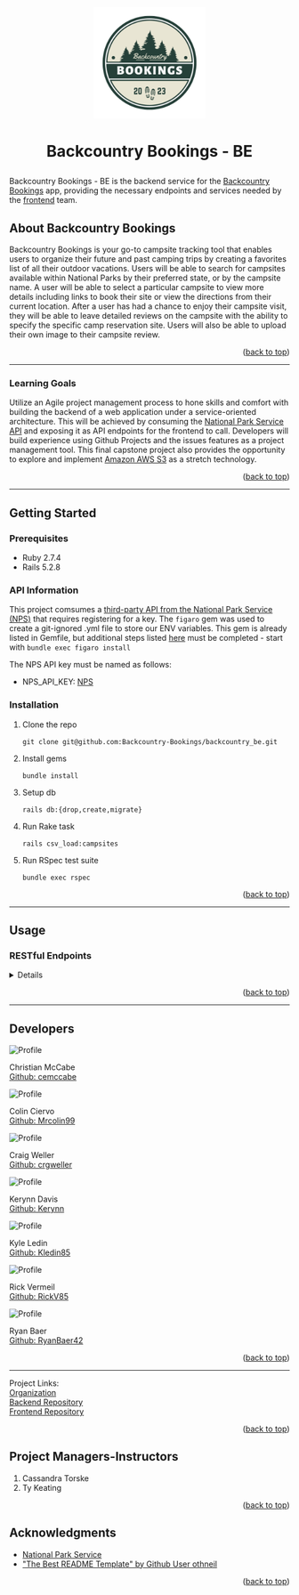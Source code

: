 <a name="readme-top"></a>

<div id="header" align="center">
  <a href="https://github.com/Backcountry-Bookings/backcountry_be">
    <img src="https://raw.githubusercontent.com/Backcountry-Bookings/backcountry_fe/main/src/Assets/backcountryLogo.png" alt="logo" width="200" height="auto" />
  </a>
</div>

# <p align="center"> Backcountry Bookings - BE </p>


Backcountry Bookings - BE is the backend service for the [Backcountry Bookings](https://www.backcountrybookings.herokuapp.com) app, providing the necessary endpoints and services needed by the [frontend](https://github.com/Backcountry-Bookings/backcountry_fe) team.

## About Backcountry Bookings

Backcountry Bookings is your go-to campsite tracking tool that enables users to organize their future and past camping trips by creating a favorites list of all their outdoor vacations. Users will be able to search for campsites available within National Parks by their preferred state, or by the campsite name. A user will be able to select a particular campsite to view more details including links to book their site or view the directions from their current location. After a user has had a chance to enjoy their campsite visit, they will be able to leave detailed reviews on the campsite with the ability to specify the specific camp reservation site. Users will also be able to upload their own image to their campsite review.

<p align="right">(<a href="#readme-top">back to top</a>)</p>

---

### Learning Goals
Utilize an Agile project management process to hone skills and comfort with building the backend of a web application under a service-oriented architecture. This will be achieved by consuming the [National Park Service API](https://www.nps.gov/subjects/developer/index.htm) and exposing it as API endpoints for the frontend to call. Developers will build experience using Github Projects and the issues features as a project management tool. This final capstone project also provides the opportunity to explore and implement [Amazon AWS S3](https://aws.amazon.com/s3/) as a stretch technology.

<p align="right">(<a href="#readme-top">back to top</a>)</p>

---

## Getting Started

### Prerequisites

* Ruby 2.7.4
* Rails 5.2.8

### API Information

This project comsumes a [third-party API from the National Park Service (NPS)](https://www.nps.gov/subjects/developer/api-documentation.htm) that requires registering for a key. The `figaro` gem was used to create a git-ignored .yml file to store our ENV variables. This gem is already listed in Gemfile, but additional steps listed [here](https://github.com/laserlemon/figaro#:~:text=Figaro%20installation%20is%20easy%3A) must be completed - start with `bundle exec figaro install`

The NPS API key must be named as follows:
  * NPS_API_KEY: [NPS](https://www.nps.gov/subjects/developer/get-started.htm)

### Installation

1. Clone the repo
   ```shell
   git clone git@github.com:Backcountry-Bookings/backcountry_be.git
   ```
1. Install gems
   ```shell
   bundle install
   ```
1. Setup db
   ```shell
   rails db:{drop,create,migrate}
   ```
1. Run Rake task
   ```shell
   rails csv_load:campsites
   ```
1. Run RSpec test suite
    ```shell
    bundle exec rspec
    ```

<p align="right">(<a href="#readme-top">back to top</a>)</p>

---

## Usage

### RESTful Endpoints

<details close>

* Root directory
  * `https://backcountry-bookings-be.herokuapp.com/api/v1`

#### Get Campsite Details

```http
GET /campsites/<CAMPSITE ID>
```

<details close>
<summary> Details </summary>
<br>

Response:
```json
{
    "data": {
        "id": "3CCB0AF7-A364-4490-A788-EE00700BD108",
        "type": "campsite",
        "attributes": {
            "name": "Antelope Point RV Park",
            "lat": "36.956030575674106",
            "long": "-111.43123626708984",
            "booking_link": "https://www.roverpass.com/c/antelope-point-rv-park-page-az/booking/?slug=antelope-point-rv-park-page-az",
            "description": "While the Antelope Point RV park is not physically within the boundaries of Glen Canyon National Recreation Area, it is adjacent to the Antelope Point Marina, restaurant, gift shop. This is an RV site only. 104 full hook-up spaces, 15 pull-through spaces. Maximum Length - 70ft. 2 RV dump stations",
            "images": [
                {
                    "credit": "Antelope Point Marina",
                    "crops": [],
                    "title": "Antelope Point RV park",
                    "altText": "Aerial view of recreational vehicle campground",
                    "caption": "Antelope Point RV Park",
                    "url": "https://www.nps.gov/common/uploads/structured_data/7E3733CB-C900-8B13-A24B7886C66C5D66.png"
                }
            ],
            "cost": [],
            "number_of_reservation_sites": "104",
            "reservation_info": "Antelope Point Marina's RV park takes reservations using a third party site.",
            "toilets": [
                "Flush Toilets - year round"
            ],
            "showers": [
                "None"
            ],
            "cell_coverage": "Yes - year round",
            "laundry": "No",
            "dump_station": "Yes - year round",
            "camp_store": "Yes - seasonal",
            "potable_water": [
                "Yes - year round"
            ],
            "ice_available": "Yes - year round",
            "firewood_available": "No",
            "wheelchair_access": "",
            "weather_info": "The weather in Glen Canyon National Recreation Area is usually typical for the high deserts. Summers are extremely hot with little, if any, shade. Winters are moderately cold with night time lows often below freezing. Spring weather is highly variable and unpredictable with extended periods of winds. Fall weather is usually nice and mild, a great time to beat the heat (and the crowds!).",
            "park_name": "GLEN CANYON"
        }
    }
}
```

* Try it now:<br>
  * https://backcountry-bookings-be.herokuapp.com/api/v1/campsites/3CCB0AF7-A364-4490-A788-EE00700BD108

</details>

---

#### Search for Campsites by State

```http
GET /campsites?state_code=<STATE CODE>
```

<details close>
<summary> Details </summary>
<br>

Response:
```json
{
    "data": [
        {
            "id": "7475825B-E844-4012-841B-0E29E05D4540",
            "type": "campsite_search",
            "attributes": {
                "name": "Aspenglen Campground",
                "description": "Aspenglen Campground is reservation only. Visit Recreation.gov. Aspenglen opens for the 2023 season on May 26. Timed Entry Permits are included with your camping reservation. For Aspenglen Campers, your reservation includes access to Bear Lake Road. Campers will be able to initially enter the park beginning at 1 p.m. on the first day of your camping reservation. If you plan to enter the park earlier in the day, you will have to enter the park outside of the times when Timed Entry Permits are in effect.",
                "images": [
                    {
                        "credit": "NPS Photo",
                        "crops": [],
                        "title": "Aspenglen Campground",
                        "altText": "Road through pines with tent sites",
                        "caption": "Aspenglen Campground is nestled in a pine forest near Fall River",
                        "url": "https://www.nps.gov/common/uploads/structured_data/3FAA6E89-1DD8-B71B-0B170E56BD4ED00D.jpg"
                    },
                    {...}
                ],
                "park_name": "ROCKY MOUNTAIN",
                "state_code": "CO",
                "cost": [
                    {
                        "cost": "30.00",
                        "description": "Per site per night",
                        "title": "Camping Fee"
                    }
                ]
            }
        },
        {...}
    ]
}
```

* Try it now:<br>
  * https://backcountry-bookings-be.herokuapp.com/api/v1/campsites?state_code=CO

</details>

---

#### Search for Campsites by National Park

```http
GET /campsites?park_name=<PARK NAME>
```

<details close>
<summary> Details </summary>
<br>

Response:
```json
{
    "data": [
        {
            "id": "B30A5B7D-0343-4E47-97E3-CBBAC4700D6B",
            "type": "campsite_search",
            "attributes": {
                "name": "Lava Point Campground",
                "description": "This campground is typically open May through September, as weather allows. Situated at 7890 feet above sea level, it is off the Kolob Terrace Road, 25 miles (45 minutes) north of the town of Virgin. It takes approximately one hour and 20 minutes to drive to the campground from the South Entrance of Zion Canyon. There are 6 primitive campsites available for reservations. The campground has pit toilets and trash cans, but no water. Vehicles longer than 19 feet are not permitted.",
                "images": [],
                "park_name": "ZION",
                "state_code": null,
                "cost": []
            }
        },
        {...}
    ]
}
```

* Try it now:<br>
  * https://backcountry-bookings-be.herokuapp.com/api/v1/campsites?park_name=zion

</details>

---

#### Search for Campsites by Name

```http
GET /campsites?q=<CAMPSITE NAME>
```

<details close>
<summary> Details </summary>
<br>

Response:
```json
{
    "data": [
        {
            "id": "0158C072-F1F3-4904-98F2-9994BF2F116A",
            "type": "campsite_search",
            "attributes": {
                "name": "Rocky Knob Campground",
                "description": "Located in the Rocky Knob Recreation area, surrounded by 4,000 acres of forest, the campground is ideal for a traditional camping experience. The site offers easy access to the Rock Castle Gorge Trail, a 10.8-mile loop trail ranging in elevation from 1,700 to 3,572 feet. Rock Castle Gorge, a 1,500-foot ravine carved by the waters of Rock Castle Creek, is the focal point of this trail, offering hikers breathtaking scenery.",
                "images": [
                    {
                        "credit": "NPS photo",
                        "crops": [],
                        "title": "Sunrise at Rocky Knob Campground",
                        "altText": "Fog shrouds distant valleys, with mountains rising through the fog",
                        "caption": "Sunrise at Rocky Knob Campground",
                        "url": "https://www.nps.gov/common/uploads/structured_data/1B17F9D1-BC22-3DE0-51715449AF039DD0.jpg"
                    },
                    {...}
                ],
                "park_name": "BLUE RIDGE",
                "state_code": "VA",
                "cost": [
                    {
                        "cost": "20.00",
                        "description": "Per night charge for campsites is posted in each campground and available at www.nps.gov/blri. Holders of the Interagency Senior, Access, Golden Age, or Golden Access passes are entitled to a 50% discount on the base fee of the site physically occupied by the pass holder. Passes can be obtained at all campgrounds.",
                        "title": "Rocky Knob Campground Fee"
                    },
                    {
                        "cost": "35.00",
                        "description": "Campsite maximum 20 people, minimum 12 people. Pass holder discounts do not apply.",
                        "title": "Group Camping"
                    }
                ]
            }
        },
        {...}
    ]
}
```

* Try it now:<br>
  * https://backcountry-bookings-be.herokuapp.com/api/v1/campsites?q=rocky

</details>

---

#### Search for Campsites Nearby User

```http
GET /campsites?by_dist=<LAT,LONG>
```

<details close>
<summary> Details </summary>
<br>

Response:
```json
{
    "data": [
        {
            "id": "F3D4A32A-B2CA-4E38-B049-C90164E4540A",
            "type": "campsite_search",
            "attributes": {
                "name": "Piñon Flats Campground",
                "description": "Piñon Flats is a National Park Service campground located one mile north of the Visitor Center, open April through October. All sites are by reservation on recreation.gov. Individual sites can be reserved up to 6 months in advance, and group sites can be reserved up to 1 year in advance.",
                "images": [
                    {
                        "credit": "NPS/Patrick Myers",
                        "crops": [],
                        "title": "Pinon Flats Campground",
                        "altText": "Pinon Flats Campground",
                        "caption": "Pinon Flats Campground",
                        "url": "https://www.nps.gov/common/uploads/structured_data/3C7D0ECA-1DD8-B71B-0B6F80EC51149C2F.jpg"
                    },
                    {...}
                ],
                "park_name": "GREAT SAND DUNES",
                "state_code": "CO",
                "cost": [
                    {
                        "cost": "20.00",
                        "description": "One campsite for one night, tent or RV, picnic table, fire ring and grate, nearby restroom with flush toilets, sinks, and dishwashing basin.",
                        "title": "Individual Site, Per Night"
                    }
                ]
            }
        },
        {...}
    ]
}
```

* Try it now:<br>
  * https://backcountry-bookings-be.herokuapp.com/api/v1/campsites?by_dist=37.75,-105.51

</details>

---

#### Create a Favorite Campsite

```http
POST /favorites?user_id=1
```

<details close>
<summary> Details </summary>
<br>

Headers:<br>
```
{ "CONTENT_TYPE" => "application/json", 'ACCEPT' => 'application/json' }
```

Body:<br>
```
{ campsite_id: CAMPSITE ID }
```

Response:
```json
{
    "success": "Favorite added successfully"
}
```

</details>

---

#### Get All User Favorites

```http
GET /favorites?user_id=<USER ID>
```

<details close>
<summary> Details </summary>
<br>

Response:
```json
{
    "data": [
        {
            "id": "72",
            "type": "favorite",
            "attributes": {
                "campsite_id": "7475825B-E844-4012-841B-0E29E05D4540"
            }
        },
        {...}
    ]
}
```

* Try it now:<br>
  * https://backcountry-bookings-be.herokuapp.com/api/v1/favorites?user_id=1

</details>

---

#### Delete a Favorite Campsite

```http
DELETE /favorites/<FAVORITE ID>
```

<details close>
<summary> Details </summary>
<br>

Response:
```json
{
    "success": "Favorite deleted successfully"
}
```

</details>

---

#### Create a User Review

```http
POST /reviews?user_id=1&campsite_id=<CAMPSITE ID>
```

<details close>
<summary> Details </summary>
<br>

Headers:<br>
```
{ "CONTENT_TYPE" => "application/json", 'ACCEPT' => 'application/json' }
```

Body:<br>
```
{ name: <NAME>, description: <DESCRIPTION>, site_name: <SITE NAME>, rating: <RATING>, img_file: <IMG_FILE> }
```

Response:
```json
{
    "success": "Review saved"
}
```

</details>

---

#### Get All User Reviews

```http
GET /reviews?campsite_id=<CAMPSITE ID>
```

<details close>
<summary> Details </summary>
<br>

Response:
```json
{
    "data": [
        {
            "id": "1",
            "type": "review",
            "attributes": {
                "image_url": "https://backcountrybookings.s3.us-west-2.amazonaws.com/JgEAZWZoAs5Va1i8dSui2BXf?response-content-disposition=inline%3B%20filename%3D%22IMG_7780.jpeg%22%3B%20filename%2A%3DUTF-8%27%27IMG_7780.jpeg&response-content-type=image%2Fjpeg&X-Amz-Algorithm=AWS4-HMAC-SHA256&X-Amz-Credential=AKIA2L6MFDWN522IDVNZ%2F20230406%2Fus-west-2%2Fs3%2Faws4_request&X-Amz-Date=20230406T063337Z&X-Amz-Expires=300&X-Amz-SignedHeaders=host&X-Amz-Signature=0c868390506a462d2084abd73cc6ac808f4a08de6e594ddd06a62cbff6fd6c23",
                "description": "Wonderful campsite!",
                "rating": 5.0,
                "site_name": "A-12",
                "campsite_id": "7475825B-E844-4012-841B-0E29E05D4540",
                "name": "Rick",
                "created_at": "2023-04-03T21:34:06.960Z"
            }
        },
        {...}
    ]
}
```

* Try it now:<br>
  * https://backcountry-bookings-be.herokuapp.com/api/v1/reviews?campsite_id=7475825B-E844-4012-841B-0E29E05D4540

</details>

---

#### Delete a Review

```http
DELETE /reviews/<REVIEW ID>
```

<details close>
<summary> Details </summary>
<br>

Response:
```json
{
    "success": "Review deleted successfully"
}
```

</details>
</details>

<p align="right">(<a href="#readme-top">back to top</a>)</p>

---

## Developers

<div align="left">
  <img src="https://avatars.githubusercontent.com/u/46434166?v=4" alt="Profile" width="80" height="80">
  <p align="left">
    Christian McCabe<br>
    <a href="https://github.com/cemccabe">Github: cemccabe</a>
  </p>
</div>
<div align="left">
  <img src="https://avatars.githubusercontent.com/u/105924761?v=4" alt="Profile" width="80" height="80">
  <p align="left">
    Colin Ciervo<br>
    <a href="https://github.com/Mrcolin99">Github: Mrcolin99</a>
  </p>
</div>
<div align="left">
  <img src="https://avatars.githubusercontent.com/u/113863021?v=4" alt="Profile" width="80" height="80">
  <p align="left">
    Craig Weller<br>
    <a href="https://github.com/crgweller">Github: crgweller</a>
  </p>
</div>
<div align="left">
  <img src="https://avatars.githubusercontent.com/u/111480866?v=4" alt="Profile" width="80" height="80">
  <p align="left">
    Kerynn Davis<br>
    <a href="https://github.com/Kerynn">Github: Kerynn</a>
  </p>
</div>
<div align="left">
  <img src="https://avatars.githubusercontent.com/u/112499285?v=4" alt="Profile" width="80" height="80">
  <p align="left">
    Kyle Ledin<br>
    <a href="https://github.com/Kledin85">Github: Kledin85</a>
  </p>
</div>
<div align="left">
  <img src="https://avatars.githubusercontent.com/u/113707169?v=4" alt="Profile" width="80" height="80">
  <p align="left">
    Rick Vermeil<br>
    <a href="https://github.com/RickV85">Github: RickV85</a>
  </p>
</div>
<div align="left">
  <img src="https://avatars.githubusercontent.com/u/113728354?v=4" alt="Profile" width="80" height="80">
  <p align="left">
    Ryan Baer<br>
    <a href="https://github.com/RyanBaer42">Github: RyanBaer42</a>
  </p>
</div>

<p align="right">(<a href="#readme-top">back to top</a>)</p>

---

Project Links: <br> 
[Organization](https://github.com/Backcountry-Bookings) <br>
[Backend Repository](https://github.com/Backcountry-Bookings/backcountry_be) <br>
[Frontend Repository](https://github.com/Backcountry-Bookings/backcountry_fe)

<p align="right">(<a href="#readme-top">back to top</a>)</p>

## Project Managers-Instructors

1. Cassandra Torske
1. Ty Keating

<p align="right">(<a href="#readme-top">back to top</a>)</p>

<!-- ACKNOWLEDGMENTS -->
## Acknowledgments

* [National Park Service](https://www.nps.gov/subjects/developer/index.htm)
* ["The Best README Template" by Github User othneil](https://github.com/othneildrew/Best-README-Template)

<p align="right">(<a href="#readme-top">back to top</a>)</p>